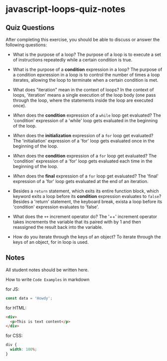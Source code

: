 # javascript-loops-quiz-notes

## Quiz Questions

After completing this exercise, you should be able to discuss or answer the following questions:

- What is the purpose of a loop?
  The purpose of a loop is to execute a set of instructions repeatedly while a certain condition is true.

- What is the purpose of a **condition** expression in a loop?
  The purpose of a condition epxression in a loop is to control the number of times a loop iterates, allowing the loop to terminate when a certain condition is met.

- What does "iteration" mean in the context of loops?
  In the context of loops, 'iteration' means a single execution of the loop body (one pass through the loop, where the statements inside the loop are executed once).

- _When_ does the **condition** expression of a `while` loop get evaluated?
  The 'condition' expression of a 'while' loop gets evaluated in the beginning of the loop.

- _When_ does the **initialization** expression of a `for` loop get evaluated?
  The 'initialiation' expression of a 'for' loop gets evaluated once in the beginning of the loop.

- _When_ does the **condition** expression of a `for` loop get evaluated?
  The 'condition' expression of a 'for' loop gets evaluated each time in the beginning of the loop.

- _When_ does the **final** expression of a `for` loop get evaluated?
  The 'final' expression of a 'for' loop gets evaluated at the end of an iteration.

- Besides a `return` statement, which exits its entire function block, which keyword exits a loop before its **condition** expression evaluates to `false`?
  Besides a 'return' statement, the keyboard break, exista a loop before its 'condition' expression evaluates to 'false'.

- What does the `++` increment operator do?
  The '++' increment operator takes increments the variable that its paired with by 1 and then reassigned the result back into the variable.

- How do you iterate through the keys of an object?
  To iterate through the keys of an object, for in loop is used.

## Notes

All student notes should be written here.

How to write `Code Examples` in markdown

for JS:

```javascript
const data = 'Howdy';
```

for HTML:

```html
<div>
  <p>This is text content</p>
</div>
```

for CSS:

```css
div {
  width: 100%;
}
```
